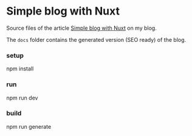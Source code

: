 # Simple blog with Nuxt

Source files of the article [Simple blog with Nuxt](https://fabiofranchino.com/blog/simple-blog-with-nuxt/) on my blog.

The `docs` folder contains the generated version (SEO ready) of the blog.

### setup

  npm install

### run

  npm run dev

### build

  npm run generate